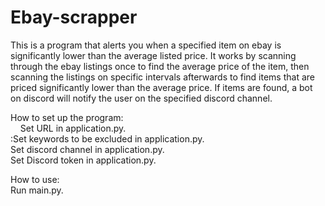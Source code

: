 # Ebay-scrapper

This is a program that alerts you when a specified item on ebay is significantly lower than the average listed price. It works by scanning through the ebay listings once to find the average price of the item, then scanning the listings on specific intervals afterwards to find items that are priced significantly lower than the average price. If items are found, a bot on discord will notify the user on the specified discord channel.

How to set up the program:<br>
    Set URL in application.py.<br>
    :Set keywords to be excluded in application.py.<br>
    Set discord channel in application.py.<br>
    Set Discord token in application.py.<br>

How to use:<br>
    Run main.py.<br>
